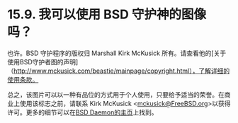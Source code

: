 # 15.9. 我可以使用 BSD 守护神的图像吗？

也许。BSD 守护程序的版权归 Marshall Kirk McKusick 所有。请查看他的[关于使用BSD守护者图的声明]（http://www.mckusick.com/beastie/mainpage/copyright.html），了解详细的使用条款。

总之，该图片可以以一种有品位的方式用于个人使用，只要给予适当的荣誉。在商业上使用该标志之前，请联系 Kirk McKusick <[mckusick@FreeBSD.org](mailto:mckusick@FreeBSD.org)>以获得许可。更多的细节可以在[BSD Daemon的主页](http://www.mckusick.com/beastie/index.html)上找到。
